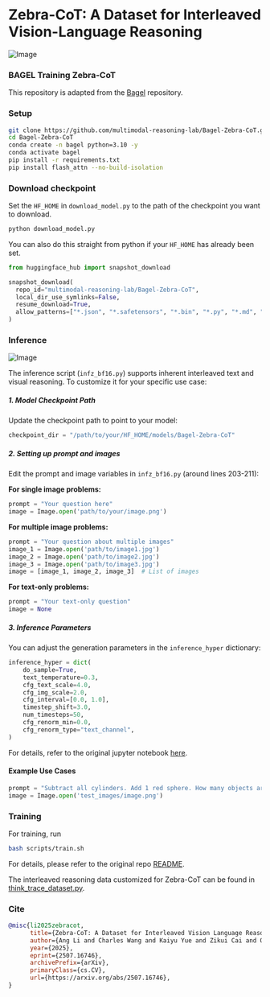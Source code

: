 # Zebra-CoT: A Dataset for Interleaved Vision-Language Reasoning

![Image](assets/zebra_cot_datacard.png)
### BAGEL Training Zebra-CoT

This repository is adapted from the [Bagel](https://github.com/ByteDance-Seed/Bagel) repository.
### Setup

```bash
git clone https://github.com/multimodal-reasoning-lab/Bagel-Zebra-CoT.git
cd Bagel-Zebra-CoT
conda create -n bagel python=3.10 -y
conda activate bagel
pip install -r requirements.txt
pip install flash_attn --no-build-isolation
```

### Download checkpoint

Set the `HF_HOME` in `download_model.py` to the path of the checkpoint you want to download.

```bash
python download_model.py
```

You can also do this straight from python if your `HF_HOME` has already been set.
```python
from huggingface_hub import snapshot_download

snapshot_download(
  repo_id="multimodal-reasoning-lab/Bagel-Zebra-CoT",
  local_dir_use_symlinks=False,
  resume_download=True,
  allow_patterns=["*.json", "*.safetensors", "*.bin", "*.py", "*.md", "*.txt"],
)
```
### Inference

![Image](assets/bagel-cot-example.png)

The inference script (`infz_bf16.py`) supports inherent interleaved text and visual reasoning. To customize it for your
specific use case:

##### 1. Model Checkpoint Path

Update the checkpoint path to point to your model:

```python
checkpoint_dir = "/path/to/your/HF_HOME/models/Bagel-Zebra-CoT"
```

##### 2. Setting up prompt and images

Edit the prompt and image variables in `infz_bf16.py` (around lines 203-211):

**For single image problems:**
```python
prompt = "Your question here"
image = Image.open('path/to/your/image.png')
```

**For multiple image problems:**
```python
prompt = "Your question about multiple images"
image_1 = Image.open('path/to/image1.jpg')
image_2 = Image.open('path/to/image2.jpg') 
image_3 = Image.open('path/to/image3.jpg')
image = [image_1, image_2, image_3]  # List of images
```

**For text-only problems:**
```python
prompt = "Your text-only question"
image = None
```

##### 3. Inference Parameters

You can adjust the generation parameters in the `inference_hyper` dictionary:

```python
inference_hyper = dict(
    do_sample=True,
    text_temperature=0.3,     
    cfg_text_scale=4.0,        
    cfg_img_scale=2.0,       
    cfg_interval=[0.0, 1.0],   
    timestep_shift=3.0,        
    num_timesteps=50,          
    cfg_renorm_min=0.0,        
    cfg_renorm_type="text_channel",  
)
```

For details, refer to the original jupyter notebook [here](inference.ipynb).

#### Example Use Cases

```python
prompt = "Subtract all cylinders. Add 1 red sphere. How many objects are left?"
image = Image.open('test_images/image.png')
```

### Training
For training, run 

```bash
bash scripts/train.sh
```

For details, please refer to the original repo [README](https://github.com/bytedance-seed/BAGEL).

The interleaved reasoning data customized for Zebra-CoT can be found in [think_trace_dataset.py](data/interleave_datasets/think_trace_dataset.py). 

### Cite
```bibtex
@misc{li2025zebracot,
      title={Zebra-CoT: A Dataset for Interleaved Vision Language Reasoning}, 
      author={Ang Li and Charles Wang and Kaiyu Yue and Zikui Cai and Ollie Liu and Deqing Fu and Peng Guo and Wang Bill Zhu and Vatsal Sharan and Robin Jia and Willie Neiswanger and Furong Huang and Tom Goldstein and Micah Goldblum},
      year={2025},
      eprint={2507.16746},
      archivePrefix={arXiv},
      primaryClass={cs.CV},
      url={https://arxiv.org/abs/2507.16746}, 
}
```

